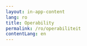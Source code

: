 ```yaml
---
layout: in-app-content
lang: ro
title: Operability
permalink: /ro/operabiliteit
contentLang: en
---
```

